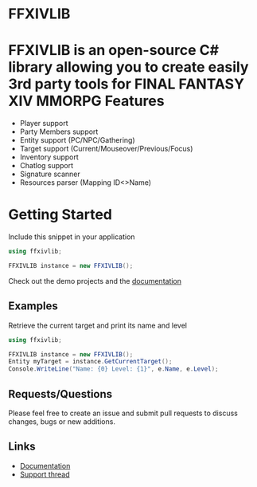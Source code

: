 FFXIVLIB
========
FFXIVLIB is an open-source C# library allowing you to create easily 3rd party tools for FINAL FANTASY XIV MMORPG
Features
========
- Player support
- Party Members support
- Entity support (PC/NPC/Gathering)
- Target support (Current/Mouseover/Previous/Focus)
- Inventory support
- Chatlog support
- Signature scanner
- Resources parser (Mapping ID<>Name)

Getting Started
========
Include this snippet in your application

```c#
using ffxivlib;

FFXIVLIB instance = new FFXIVLIB();
```

Check out the demo projects and the [documentation](http://sruon.github.io/ffxivlib/html/functions.html)

## Examples

Retrieve the current target and print its name and level
```c#
using ffxivlib;

FFXIVLIB instance = new FFXIVLIB();
Entity myTarget = instance.GetCurrentTarget();
Console.WriteLine("Name: {0} Level: {1}", e.Name, e.Level);
```

## Requests/Questions

Please feel free to create an issue and submit pull requests to discuss changes, bugs or new additions.

## Links
- [Documentation](http://sruon.github.io/ffxivlib/html/functions.html)
- [Support thread](http://www.ffevo.net/topic/3264-ffxivlib/)
